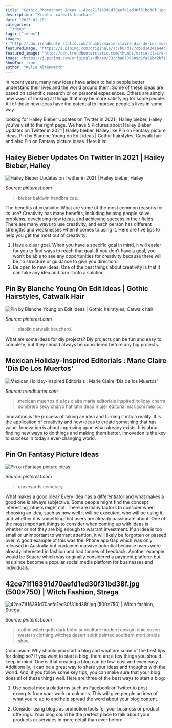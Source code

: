 ```yaml
---
title: "Gothic Photoshoot Ideas - 42ce71f16391d70aefd1ed30f31bd38f.jpg (500×750)"
description: "Xiaolin catwalk bouchard"
date: "2023-01-28"
categories:
- "ideas"
tags: ["ideas"]
images:
- "http://cdn.trendhunterstatic.com/thumbs/marie-claire-dia-de-los-muertos.jpeg"
featuredImage: "https://i.pinimg.com/originals/7c/b6/d1/7cb6d14341e44cc48b6b832f37a7b0cb.jpg"
featured_image: "http://cdn.trendhunterstatic.com/thumbs/marie-claire-dia-de-los-muertos.jpeg"
image: "https://i.pinimg.com/originals/db/a0/73/dba0739b09d1fa91b42bf16faab02f8f.jpg"
ShowToc: true
author: "Kylie Altenwerth"
---
```



In recent years, many new ideas have arisen to help people better understand their lives and the world around them. Some of these ideas are based on scientific research or on personal experiences. Others are simply new ways of looking at things that may be more satisfying for some people. All of these new ideas have the potential to improve people's lives in some way.

	

		
looking for Hailey Bieber Updates on Twitter in 2021 | Hailey bieber, Hailey you've visit to the right page. We have 5 Pictures about Hailey Bieber Updates on Twitter in 2021 | Hailey bieber, Hailey like Pin on Fantasy picture ideas, Pin by Blanche Young on Edit ideas | Gothic hairstyles, Catwalk hair and also Pin on Fantasy picture ideas. Here it is:
		
    
## Hailey Bieber Updates On Twitter In 2021 | Hailey Bieber, Hailey

<img loading=lazy src="https://i.pinimg.com/originals/7c/b6/d1/7cb6d14341e44cc48b6b832f37a7b0cb.jpg" onerror="this.onerror=null;this.src='https://tse2.mm.bing.net/th?id=OIP.IAh4PaM0vBoew3FL2bDahgHaNK&amp;pid=15.1';" alt="Hailey Bieber Updates on Twitter in 2021 | Hailey bieber, Hailey">

_Source: pinterest.com_

>bieber baldwin handbra caz. 

	

The benefits of creativity: What are some of the most common reasons for its use?
Creativity has many benefits, including helping people solve problems, developing new ideas, and achieving success in their fields. There are many ways to use creativity, and each person has different strengths and weaknesses when it comes to using it. Here are five tips to help you get the most out of creativity: 
1. Have a clear goal. When you have a specific goal in mind, it will easier for you to find ways to reach that goal. If you don’t have a goal, you won’t be able to see any opportunities for creativity because there will be no structure or guidance to give you direction. 
2. Be open to new ideas. One of the best things about creativity is that it can take any idea and turn it into a solution.

    
## Pin By Blanche Young On Edit Ideas | Gothic Hairstyles, Catwalk Hair

<img loading=lazy src="https://i.pinimg.com/originals/db/a0/73/dba0739b09d1fa91b42bf16faab02f8f.jpg" onerror="this.onerror=null;this.src='https://tse2.mm.bing.net/th?id=OIP.13n2CCvJfYZGL7QOkqHP-QHaLD&amp;pid=15.1';" alt="Pin by Blanche Young on Edit ideas | Gothic hairstyles, Catwalk hair">

_Source: pinterest.com_

>xiaolin catwalk bouchard. 

	

What are some ideas for diy projects?
Diy projects can be fun and easy to complete, but they should always be considered before any big projects.

    
## Mexican Holiday-Inspired Editorials : Marie Claire &#039;Dia De Los Muertos&#039;

<img loading=lazy src="http://cdn.trendhunterstatic.com/thumbs/marie-claire-dia-de-los-muertos.jpeg" onerror="this.onerror=null;this.src='https://tse2.mm.bing.net/th?id=OIP.4CCLLTSfOBuup4sWY0xUbwHaLH&amp;pid=15.1';" alt="Mexican Holiday-Inspired Editorials : Marie Claire &#039;Dia de los Muertos&#039;">

_Source: trendhunter.com_

>mexican muertos dia los claire marie editorials inspired holiday charra sombrero sexy charro hat latin dead mujer editorial mariachi mexico. 

	

Innovation is the process of taking an idea and turning it into a reality. It is the application of creativity and new ideas to create something that has value. Innovation is about improving upon what already exists. It is about finding new ways to do things and making them better. Innovation is the key to success in today’s ever-changing world.

    
## Pin On Fantasy Picture Ideas

<img loading=lazy src="https://i.pinimg.com/736x/ba/10/05/ba1005081cebdedb453d215f7f83b53c--graveyards-alter.jpg" onerror="this.onerror=null;this.src='https://tse2.mm.bing.net/th?id=OIP.JBQpn6t1-cg5UsxKRhOZpgHaLH&amp;pid=15.1';" alt="Pin on Fantasy picture ideas">

_Source: pinterest.com_

>graveyards cemetary. 

	

What makes a good idea?
Every idea has a differentiator and what makes a good one is always subjective. Some people might find the concept interesting, others might not. There are many factors to consider when choosing an idea, such as how well it will be executed, who will be using it, and whether it is something that users are already passionate about. 
One of the most important things to consider when coming up with ideas is whether or not they are big enough to warrant investment. If an idea is too small or unimportant to warrant attention, it will likely be forgotten or passed over. A good example of this was the iPhone app Gap which was only released in Australia but contained massive potential because users were already interested in fashion and had tonnes of feedback. Another example would be Square which was originally considered a payment platform but has since become a popular social media platform for businesses and individuals.

    
## 42ce71f16391d70aefd1ed30f31bd38f.jpg (500×750) | Witch Fashion, Strega

<img loading=lazy src="https://i.pinimg.com/736x/5c/4d/81/5c4d819e904e990b13af7e3e944b0264--western-gothic-gothic-cowgirl.jpg" onerror="this.onerror=null;this.src='https://tse3.mm.bing.net/th?id=OIP.FvWgxRO3Fzd-IiHDHmLY1QHaLH&amp;pid=15.1';" alt="42ce71f16391d70aefd1ed30f31bd38f.jpg (500×750) | Witch fashion, Strega">

_Source: pinterest.com_

>gothic witch goth dark boho subculture modern cowgirl chic coven western clothing witches desert spirit painted southern mori braids shoe. 

	

Conclusion: Why should you start a blog and what are some of the best tips for doing so?
If you want to start a blog, there are a few things you should keep in mind. One is that creating a blog can be low-cost and even easy. Additionally, it can be a great way to share your ideas and thoughts with the world. And, if you follow some key tips, you can make sure that your blog does all of these things well. Here are three of the best ways to start a blog:
1. Use social media platforms such as Facebook or Twitter to post excerpts from your work or columns. This will give people an idea of what you’re up to and help spread the word about your blog content.

2. Consider using blogs as promotion tools for your business or product offerings. Your blog could be the perfect place to talk about your products or services in more detail than ever before.

